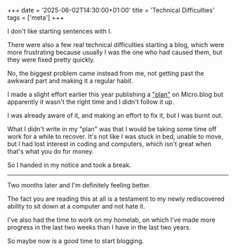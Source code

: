 +++
date = '2025-06-02T14:30:00+01:00'
title = 'Technical Difficulties'
tags = ['meta']
+++

I don't like starting sentences with I. 

<!--more-->

There were also a few real technical difficulties starting a blog, which were more frustrating because usually I was the one who had caused them, but they were fixed pretty quickly.

No, the biggest problem came instead from me, not getting past the awkward part and making it a regular habit.

I made a slight effort earlier this year publishing a ["plan"](https://micro.paultibbetts.uk/2025/01/02/the-plan.html) on Micro.blog but apparently it wasn't the right time and I didn't follow it up. 

I was already aware of it, and making an effort to fix it, but I was burnt out.

What I didn't write in my "plan" was that I would be taking some time off work for a while to recover. It's not like I was stuck in bed, unable to move, but I had lost interest in coding and computers, which isn't great when that's what you do for money.

So I handed in my notice and took a break.

---

Two months later and I'm definitely feeling better.

The fact you are reading this at all is a testament to my newly rediscovered ability to sit down at a computer and not hate it.

I've also had the time to work on my homelab, on which I've made more progress in the last two weeks than I have in the last two years.

So maybe now is a good time to start blogging.
